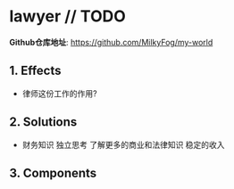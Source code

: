 # lawyer // TODO

**Github仓库地址**: <https://github.com/MilkyFog/my-world>

## 1. **Effects**

- 律师这份工作的作用?

## 2. **Solutions**

- 财务知识 独立思考 了解更多的商业和法律知识 稳定的收入

## 3. **Components**
